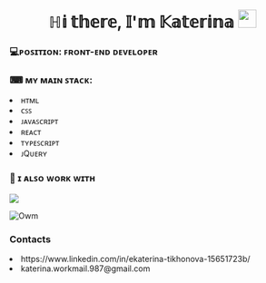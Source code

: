
<h1 align="center">ℍ𝕚 𝕥𝕙𝕖𝕣𝕖, 𝕀'𝕞 𝕂𝕒𝕥𝕖𝕣𝕚𝕟𝕒
<img src="https://github.com/blackcater/blackcater/raw/main/images/Hi.gif" height="32"/></h1>
<h3>💻ᴘᴏꜱɪᴛɪᴏɴ: ꜰʀᴏɴᴛ-ᴇɴᴅ ᴅᴇᴠᴇʟᴏᴘᴇʀ</h3>
<h3>⌨ ᴍʏ ᴍᴀɪɴ ꜱᴛᴀᴄᴋ:</h3>
<p>
<li> ʜᴛᴍʟ </li>                            
<li> ᴄꜱꜱ </li>
<li> ᴊᴀᴠᴀꜱᴄʀɪᴘᴛ </li>
<li> ʀᴇᴀᴄᴛ </li>
<li> ᴛʏᴘᴇꜱᴄʀɪᴘᴛ </li>
<li> ᴊQᴜᴇʀʏ </li>

<h3> 📁 ɪ ᴀʟꜱᴏ ᴡᴏʀᴋ ᴡɪᴛʜ</h3>
<p>
</p>
  <a href="https://skillicons.dev">
    <img src="https://skillicons.dev/icons?i=git,bootstrap,sass,nodejs,figma" />
  </a>
</p>

![Owm](https://user-images.githubusercontent.com/105393600/193914050-e8dcf5cb-152b-4420-9c35-ed60b918bfb5.gif)

<p>
<p>

<h3> Contacts </h3>
<p>
<p>
<li> https://www.linkedin.com/in/ekaterina-tikhonova-15651723b/</li>
<li> katerina.workmail.987@gmail.com </li>

<!--
**Kate-Tikh/Kate-Tikh** is a ✨ _special_ ✨ repository because its `README.md` (this file) appears on your GitHub profile.

Here are some ideas to get you started:

- 🔭 I’m currently working on ...
- 🌱 I’m currently learning ...
- 👯 I’m looking to collaborate on ...
- 🤔 I’m looking for help with ...
- 💬 Ask me about ...
- 📫 How to reach me: ...
- 😄 Pronouns: ...
- ⚡ Fun fact: ...
-->
